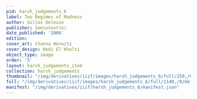 ```yaml
---
pid: harsh_judgements_6
label: Two Regimes of Madness
author: Gilles Deleuze
publisher: Semiotext(e)
date_published: '2006'
edition:
cover_art: Channa Horwitz
cover_design: Hedi El Kholti
object_type: image
order: '5'
layout: harsh_judgements_item
collection: harsh_judgements
thumbnail: "/img/derivatives/iiif/images/harsh_judgements_6/full/250,/0/default.jpg"
full: "/img/derivatives/iiif/images/harsh_judgements_6/full/1140,/0/default.jpg"
manifest: "/img/derivatives/iiif/harsh_judgements_6/manifest.json"
---
```

